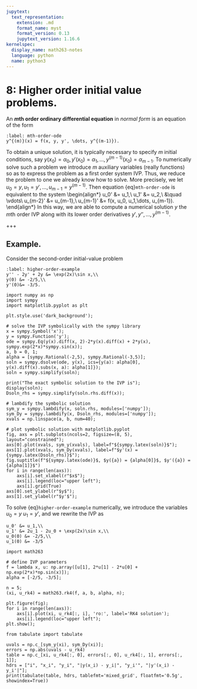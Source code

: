 ```yaml
---
jupytext:
  text_representation:
    extension: .md
    format_name: myst
    format_version: 0.13
    jupytext_version: 1.16.6
kernelspec:
  display_name: math263-notes
  language: python
  name: python3
---
```


# 8: Higher order initial value problems.

An **$m$th order ordinary differential equation** in *normal form* is an equation of the form
```{math}
:label: mth-order-ode
y^{(m)}(x) = f(x, y, y', \dots, y^{(m-1)}).
```
To obtain a unique solution, it is typically necessary to specify $m$ initial conditions, say $y(x_0) = \alpha_0, y'(x_0) = \alpha_1, \dots, y^{(m-1)}(x_0) = \alpha_{m-1}$.  To numerically solve such a problem we introduce $m$ auxiliary variables (really functions) so as to express the problem as a first order system IVP.  Thus, we reduce the problem to one we already know how to solve.  More precisely, we let $u_0=y, u_1=y', \dots, u_{m-1}=y^{(m-1)}$.  Then equation {eq}`mth-order-ode` is equivalent to the system
\begin{align*}
u_0' &= u_1,\\
u_1' &= u_2,\\
&\quad \vdots\\
u_{m-2}' &= u_{m-1},\\
u_{m-1}' &= f(x, u_0, u_1,\dots, u_{m-1}).
\end{align*}
In this way, we are able to compute a numerical solution $y$ the $m$th order IVP along with its lower order derivatives $y', y'', \dots , y^{(m-1)}$.

+++

## Example.

Consider the second-order initial-value problem
```{math}
:label: higher-order-example
y'' - 2y' + 2y &= \exp(2x)\sin x,\\
y(0) &= -2/5,\\
y'(0)&= -3/5.
```

```{code-cell}
import numpy as np
import sympy
import matplotlib.pyplot as plt

plt.style.use('dark_background');

# solve the IVP symbolically with the sympy library
x = sympy.Symbol('x');
y = sympy.Function('y');
ode = sympy.Eq(y(x).diff(x, 2)-2*y(x).diff(x) + 2*y(x), sympy.exp(2*x)*sympy.sin(x));
a, b = 0, 1;
alpha = [sympy.Rational(-2,5), sympy.Rational(-3,5)];
soln = sympy.dsolve(ode, y(x), ics={y(a): alpha[0], y(x).diff(x).subs(x, a): alpha[1]});
soln = sympy.simplify(soln);

print("The exact symbolic solution to the IVP is");
display(soln);
Dsoln_rhs = sympy.simplify(soln.rhs.diff(x));

# lambdify the symbolic solution
sym_y = sympy.lambdify(x, soln.rhs, modules=['numpy']);
sym_Dy = sympy.lambdify(x, Dsoln_rhs, modules=['numpy']);
xvals = np.linspace(a, b, num=40);

# plot symbolic solution with matplotlib.pyplot
fig, axs = plt.subplots(ncols=2, figsize=(8, 5), layout="constrained");
axs[0].plot(xvals, sym_y(xvals), label=f"${sympy.latex(soln)}$");
axs[1].plot(xvals, sym_Dy(xvals), label=f"$y'(x) = {sympy.latex(Dsoln_rhs)}$");
fig.suptitle(f"${sympy.latex(ode)}$, $y({a}) = {alpha[0]}$, $y'({a}) = {alpha[1]}$")
for i in range(len(axs)):
	axs[i].set_xlabel(r"$x$");
	axs[i].legend(loc="upper left");
	axs[i].grid(True)
axs[0].set_ylabel(r"$y$");
axs[1].set_ylabel(r"$y'$");
```

To solve {eq}`higher-order-example` numerically, we introduce the variables $u_0=y$ $u_1=y'$, and we rewrite the IVP as
```{math}
u_0' &= u_1,\\
u_1' &= 2u_1 - 2u_0 + \exp(2x)\sin x,\\
u_0(0) &= -2/5,\\
u_1(0) &= -3/5
```

```{code-cell}
import math263

# define IVP parameters
f = lambda x, u: np.array([u[1], 2*u[1] - 2*u[0] + np.exp(2*x)*np.sin(x)]);
alpha = [-2/5, -3/5];

n = 5;
(xi, u_rk4) = math263.rk4(f, a, b, alpha, n); 

plt.figure(fig);
for i in range(len(axs)):
	axs[i].plot(xi, u_rk4[:, i], 'ro:', label='RK4 solution');
	axs[i].legend(loc="upper left");
plt.show();
```

```{code-cell}
from tabulate import tabulate

uvals = np.c_[sym_y(xi), sym_Dy(xi)];
errors = np.abs(uvals - u_rk4)
table = np.c_[xi, u_rk4[:, 0], errors[:, 0], u_rk4[:, 1], errors[:, 1]];
hdrs = ["i", "x_i", "y_i", "|y(x_i) - y_i|", "y_i'", "|y'(x_i) - y_i'|"];
print(tabulate(table, hdrs, tablefmt='mixed_grid', floatfmt='0.5g', showindex=True))
```
